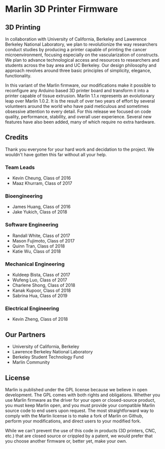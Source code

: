 # Marlin 3D Printer Firmware 

## 3D Printing 
In collaboration with University of California, Berkeley and Lawerence Berkeley National Laboratory, we plan to revolutionize the way researchers conduct studies by producing a printer capable of printing the cancer microenvironment, focusing especially on the vascularization of constructs. We plan to advance technological access and resources to researchers and students across the bay area and UC Berkeley. Our design philosophy and approach revolves around three basic principles of simplicity, elegance, functionality.

In this variant of the Marlin firmware, our modifications make it possible to reconfigure any Arduino based 3D printer board and transform it into a printer capable of tissue extrusion. Marlin 1.1.x represents an evolutionary leap over Marlin 1.0.2. It is the result of over two years of effort by several volunteers around the world who have paid meticulous and sometimes obsessive attention to every detail. For this release we focused on code quality, performance, stability, and overall user experience. Several new features have also been added, many of which require no extra hardware.

## Credits
Thank you everyone for your hard work and decidation to the project. We wouldn't have gotten this far without all your help.

### Team Leads
 - Kevin Cheung, Class of 2016
 - Maaz Khurram, Class of 2017

### Bioengineering
 - James Huang, Class of 2016
 - Jake Yukich, Class of 2018

### Software Engineering
 - Randall White, Class of 2017
 - Mason Fujimoto, Class of 2017
 - Quinn Tran, Class of 2018
 - Katie Wu, Class of 2018

### Mechanical Engineering
 - Kuldeep Bista, Class of 2017
 - Wufeng Luo, Class of 2017
 - Charlene Shong, Class of 2018
 - Kanak Kupoor, Class of 2018
 - Sabrina Hua, Class of 2019

### Electrical Engineering
 - Kevin Zheng, Class of 2018

## Our Partners
 - University of California, Berkeley
 - Lawrence Berkeley National Laboratory
 - Berkeley Student Technology Fund
 - Marlin Community

## License
Marlin is published under the GPL license because we believe in open development. The GPL comes with both rights and obligations. Whether you use Marlin firmware as the driver for your open or closed-source product, you must keep Marlin open, and you must provide your compatible Marlin source code to end users upon request. The most straightforward way to comply with the Marlin license is to make a fork of Marlin on Github, perform your modifications, and direct users to your modified fork.

While we can't prevent the use of this code in products (3D printers, CNC, etc.) that are closed source or crippled by a patent, we would prefer that you choose another firmware or, better yet, make your own.
